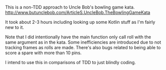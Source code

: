 This is a non-TDD approach to Uncle Bob's bowling game kata.
http://www.butunclebob.com/ArticleS.UncleBob.TheBowlingGameKata

It took about 2-3 hours including looking up some Kotlin stuff as I'm fairly new to it.

Note that I did intentionally have the main function only call roll with the same argument as in the kata. Some inefficiencies are introduced due to not tracking frames as rolls are made. There's also bugs related to being able to score a spare with more than 10 pins.

I intend to use this in comparisons of TDD to just blindly coding.
